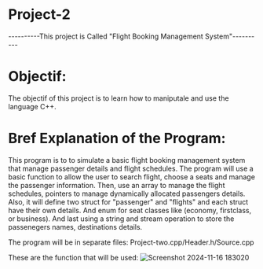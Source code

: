 # Project-2
----------This project is Called "Flight Booking Management System"---------- 

# Objectif: 
The objectif of this project is to learn how to maniputale and use the language C++. 

# Bref Explanation of the Program:
  This program is to to simulate a basic flight booking management system that manage passenger details and flight schedules. The program will use a basic function to allow the user to search flight, choose a seats and manage the passenger information. Then, use an array to manage the flight schedules, pointers to manage dynamically allocated passengers details. Also, it will define two struct for "passenger" and "flights" and each struct have their own details. And enum for seat classes like (economy, firstclass, or business). And last using a string and stream operation to store the passenegers names, destinations details. 
  
  The program will be in separate files: Project-two.cpp/Header.h/Source.cpp









These are the function that will be used: 
![Screenshot 2024-11-16 183020](https://github.com/user-attachments/assets/3d9b3dff-06f0-4fcd-b2ef-47b1a710444f)
